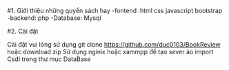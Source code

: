 #1. Giới thiệu những quyển sách hay 
-fontend :html css javascript bootstrap
-backend: php
-Database: Mysql


#2. Cài đặt 

Cài đặt vui lòng sử dụng git clone https://github.com/duc0103/BookReview hoặc download zip
Sử dụng nginix hoặc xammpp để tạo sever ảo 
import Csdl trong thư mục DataBase



